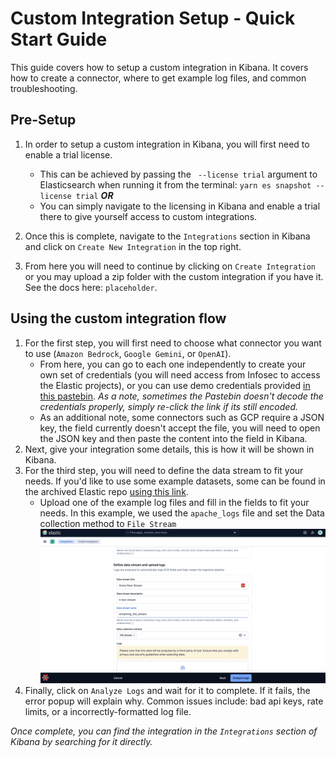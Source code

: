 # Custom Integration Setup - Quick Start Guide

This guide covers how to setup a custom integration in Kibana. It covers how to create a connector, where to get example log files, and common troubleshooting.

## Pre-Setup

1. In order to setup a custom integration in Kibana, you will first need to enable a trial license.

   - This can be achieved by passing the ` --license trial` argument to Elasticsearch when running it from the terminal: `yarn es snapshot --license trial`
     **_OR_**
   - You can simply navigate to the licensing in Kibana and enable a trial there to give yourself access to custom integrations.

2. Once this is complete, navigate to the `Integrations` section in Kibana and click on `Create New Integration` in the top right.

3. From here you will need to continue by clicking on `Create Integration` or you may upload a zip folder with the custom integration if you have it. See the docs here: `placeholder`.

## Using the custom integration flow

1. For the first step, you will first need to choose what connector you want to use (`Amazon Bedrock`, `Google Gemini`, or `OpenAI`).
   - From here, you can go to each one independently to create your own set of credentials (you will need access from Infosec to access the Elastic projects), or you can use demo credentials provided [in this pastebin](https://p.elstc.co/paste/sWLDW5oG#S3vhqS6dj2x3RUi+vMz82ZU-re9Ia7hYx47yuXEw6zw). _As a note, sometimes the Pastebin doesn't decode the credentials properly, simply re-click the link if its still encoded._
   - As an additional note, some connectors such as GCP require a JSON key, the field currently doesn't accept the file, you will need to open the JSON key and then paste the content into the field in Kibana.
2. Next, give your integration some details, this is how it will be shown in Kibana.
3. For the third step, you will need to define the data stream to fit your needs. If you'd like to use some example datasets, some can be found in the archived Elastic repo [using this link](https://github.com/elastic/examples/tree/master/Common%20Data%20Formats/apache_logs).
   - Upload one of the example log files and fill in the fields to fit your needs. In this example, we used the `apache_logs` file and set the Data collection method to `File Stream` ![Custom Integrations Image](./screenshots/custom_integrations_1.png)
4. Finally, click on `Analyze Logs` and wait for it to complete. If it fails, the error popup will explain why. Common issues include: bad api keys, rate limits, or a incorrectly-formatted log file.

_Once complete, you can find the integration in the `Integrations` section of Kibana by searching for it directly._

